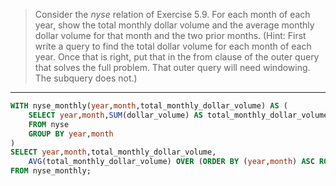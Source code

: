 > Consider the _nyse_ relation of Exercise 5.9. For each month of each year,
> show the total monthly dollar volume and the average monthly dollar volume 
> for that month and the two prior months. (Hint: First write a query to find
> the total dollar volume for each month of each year. Once that is right, put
> that in the from clause of the outer query that solves the full problem. That 
> outer query will need windowing. The subquery does not.)

--------------------------------

```sql
WITH nyse_monthly(year,month,total_monthly_dollar_volume) AS (
    SELECT year,month,SUM(dollar_volume) AS total_monthly_dollar_volume
    FROM nyse
    GROUP BY year,month
) 
SELECT year,month,total_monthly_dollar_volume, 
    AVG(total_monthly_dollar_volume) OVER (ORDER BY (year,month) ASC ROWS 2 PRECEDING)
FROM nyse_monthly;
```